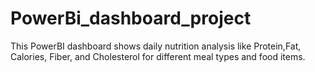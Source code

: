 # PowerBi_dashboard_project
This PowerBI dashboard shows daily nutrition analysis like Protein,Fat, Calories, Fiber, and Cholesterol for different meal types and food items.
